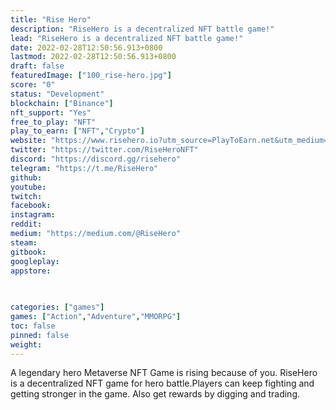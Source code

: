 ```yaml
---
title: "Rise Hero"
description: "RiseHero is a decentralized NFT battle game!"
lead: "RiseHero is a decentralized NFT battle game!"
date: 2022-02-28T12:50:56.913+0800
lastmod: 2022-02-28T12:50:56.913+0800
draft: false
featuredImage: ["100_rise-hero.jpg"]
score: "0"
status: "Development"
blockchain: ["Binance"]
nft_support: "Yes"
free_to_play: "NFT"
play_to_earn: ["NFT","Crypto"]
website: "https://www.risehero.io?utm_source=PlayToEarn.net&utm_medium=organic&utm_campaign=gamepage"
twitter: "https://twitter.com/RiseHeroNFT"
discord: "https://discord.gg/risehero"
telegram: "https://t.me/RiseHero"
github: 
youtube: 
twitch: 
facebook: 
instagram: 
reddit: 
medium: "https://medium.com/@RiseHero"
steam: 
gitbook: 
googleplay: 
appstore: 

  
    
categories: ["games"]
games: ["Action","Adventure","MMORPG"]
toc: false
pinned: false
weight: 
---
```

A legendary hero Metaverse NFT Game is rising because of you. RiseHero is a decentralized NFT game for hero battle.Players can keep fighting and getting stronger in the game. Also get rewards by digging and trading.